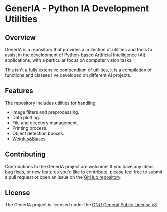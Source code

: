 # GenerIA - Python IA Development Utilities
## Overview
GenerIA is a repository that provides a collection of utilities and tools to assist in the development of Python-based Artificial Intelligence (AI) applications, with a particular focus on computer vision tasks.

This isn't a fully extensive compendium of utilities, it is a compilation of functions and classes I've developed on different AI projects.

## Features
The repository includes utilities for handling:
- Image filters and preprocessing.
- Data plotting.
- File and directory management.
- Printing process.
- Object detection bboxes.
- [Weights&Biases](https://wandb.ai).

## Contributing
Contributions to the GenerIA project are welcome! If you have any ideas, bug fixes, or new features you'd like to contribute, please feel free to submit a pull request or open an issue on the [GitHub repository](https://github.com/Mateo-EBA/GenerIA).

## License
The GenerIA project is licensed under the [GNU General Public License v3](https://www.gnu.org/licenses/gpl-3.0.html).